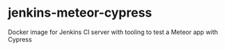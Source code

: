 # jenkins-meteor-cypress
Docker image for Jenkins CI server with tooling to test a Meteor app with Cypress
